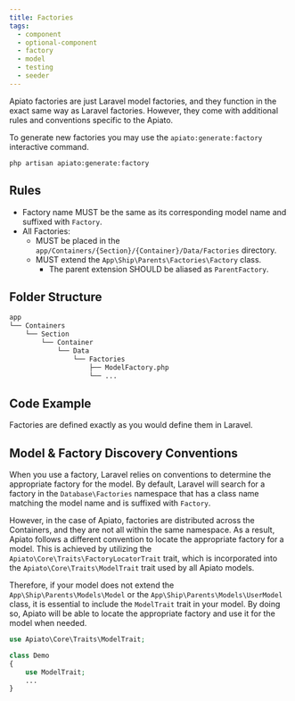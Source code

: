 ```yaml
---
title: Factories
tags:
  - component
  - optional-component
  - factory
  - model
  - testing
  - seeder
---
```


Apiato factories are just Laravel model factories,
and they function in the exact same way as Laravel factories.
However, they come with additional rules and conventions specific to the Apiato.

To generate new factories you may use the `apiato:generate:factory` interactive command.

```
php artisan apiato:generate:factory
```

## Rules

- Factory name MUST be the same as its corresponding model name and suffixed with `Factory`.
- All Factories:
  - MUST be placed in the `app/Containers/{Section}/{Container}/Data/Factories` directory.
  - MUST extend the `App\Ship\Parents\Factories\Factory` class.
    - The parent extension SHOULD be aliased as `ParentFactory`.

## Folder Structure

```markdown
app
└── Containers
    └── Section
        └── Container
            └── Data
                └── Factories
                    ├── ModelFactory.php
                    └── ...
```

## Code Example

Factories are defined exactly as you would define them in Laravel.

## Model & Factory Discovery Conventions

When you use a factory, Laravel relies on conventions to determine the appropriate factory for the model.
By default,
Laravel will search for a factory in the `Database\Factories` namespace
that has a class name matching the model name and is suffixed with `Factory`.

However, in the case of Apiato, factories are distributed across the Containers,
and they are not all within the same namespace.
As a result, Apiato follows a different convention to locate the appropriate factory for a model.
This is achieved by utilizing the `Apiato\Core\Traits\FactoryLocatorTrait` trait,
which is incorporated into the `Apiato\Core\Traits\ModelTrait` trait used by all Apiato models.

Therefore,
if your model does not extend the `App\Ship\Parents\Models\Model` or the `App\Ship\Parents\Models\UserModel` class,
it is essential to include the `ModelTrait` trait in your model.
By doing so, Apiato will be able to locate the appropriate factory and use it for the model when needed.

```php
use Apiato\Core\Traits\ModelTrait;

class Demo
{
    use ModelTrait;
    ...
}
```
